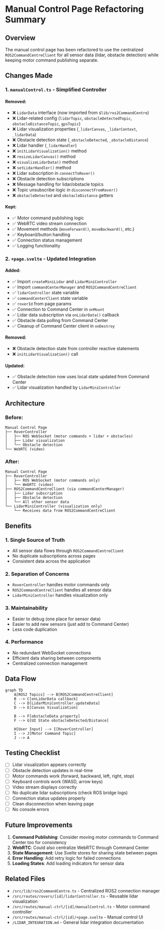 # Manual Control Page Refactoring Summary

## Overview
The manual control page has been refactored to use the centralized `ROS2CommandCentreClient` for all sensor data (lidar, obstacle detection) while keeping motor command publishing separate.

## Changes Made

### 1. `manualControl.ts` - Simplified Controller

#### Removed:
- ❌ `LidarData` interface (now imported from `$lib/ros2CommandCentre`)
- ❌ Lidar-related config (`lidarTopic`, `obstacleDetectedTopic`, `obstacleDistanceTopic`, `gpsTopic`)
- ❌ Lidar visualization properties (`_lidarCanvas`, `_lidarContext`, `_lidarData`)
- ❌ Obstacle detection state (`_obstacleDetected`, `_obstacleDistance`)
- ❌ Lidar handler (`_lidarHandler`)
- ❌ `initLidarVisualization()` method
- ❌ `resizeLidarCanvas()` method  
- ❌ `visualizeLidarData()` method
- ❌ `setLidarHandler()` method
- ❌ Lidar subscription in `connectToRover()`
- ❌ Obstacle detection subscriptions
- ❌ Message handling for lidar/obstacle topics
- ❌ Topic unsubscribe logic in `disconnectFromRover()`
- ❌ `obstacleDetected` and `obstacleDistance` getters

#### Kept:
- ✅ Motor command publishing logic
- ✅ WebRTC video stream connection
- ✅ Movement methods (`moveForward()`, `moveBackward()`, etc.)
- ✅ Keyboard/button handling
- ✅ Connection status management
- ✅ Logging functionality

### 2. `+page.svelte` - Updated Integration

#### Added:
- ✅ Import `createMiniLidar` and `LidarMiniController`
- ✅ Import `commandCenterManager` and `ROS2CommandCentreClient`
- ✅ `lidarController` state variable
- ✅ `commandCenterClient` state variable
- ✅ `roverId` from page params
- ✅ Connection to Command Center in `onMount`
- ✅ Lidar data subscription via `onLidarData()` callback
- ✅ Obstacle data polling from Command Center
- ✅ Cleanup of Command Center client in `onDestroy`

#### Removed:
- ❌ Obstacle detection state from controller reactive statements
- ❌ `initLidarVisualization()` call

#### Updated:
- ✅ Obstacle detection now uses local state updated from Command Center
- ✅ Lidar visualization handled by `LidarMiniController`

## Architecture

### Before:
```
Manual Control Page
├── RoverController
│   ├── ROS WebSocket (motor commands + lidar + obstacles)
│   ├── Lidar visualization
│   └── Obstacle detection
└── WebRTC (video)
```

### After:
```
Manual Control Page
├── RoverController
│   ├── ROS WebSocket (motor commands only)
│   └── WebRTC (video)
├── ROS2CommandCentreClient (via commandCenterManager)
│   ├── Lidar subscription
│   ├── Obstacle detection
│   └── All other sensor data
└── LidarMiniController (visualization only)
    └── Receives data from ROS2CommandCentreClient
```

## Benefits

### 1. **Single Source of Truth**
- All sensor data flows through `ROS2CommandCentreClient`
- No duplicate subscriptions across pages
- Consistent data across the application

### 2. **Separation of Concerns**
- `RoverController` handles motor commands only
- `ROS2CommandCentreClient` handles all sensor data
- `LidarMiniController` handles visualization only

### 3. **Maintainability**
- Easier to debug (one place for sensor data)
- Easier to add new sensors (just add to Command Center)
- Less code duplication

### 4. **Performance**
- No redundant WebSocket connections
- Efficient data sharing between components
- Centralized connection management

## Data Flow

```mermaid
graph TD
    A[ROS2 Topics] --> B[ROS2CommandCentreClient]
    B --> C[onLidarData callback]
    C --> D[LidarMiniController.updateData]
    D --> E[Canvas Visualization]
    
    B --> F[obstacleData property]
    F --> G[UI State obstacleDetected/Distance]
    
    H[User Input] --> I[RoverController]
    I --> J[Motor Command Topic]
    J --> A
```

## Testing Checklist

- [ ] Lidar visualization appears correctly
- [ ] Obstacle detection updates in real-time
- [ ] Motor commands work (forward, backward, left, right, stop)
- [ ] Keyboard controls work (WASD, arrow keys)
- [ ] Video stream displays correctly
- [ ] No duplicate lidar subscriptions (check ROS bridge logs)
- [ ] Connection status updates properly
- [ ] Clean disconnection when leaving page
- [ ] No console errors

## Future Improvements

1. **Command Publishing**: Consider moving motor commands to Command Center too for consistency
2. **WebRTC**: Could also centralize WebRTC through Command Center
3. **State Management**: Use Svelte stores for sharing state between pages
4. **Error Handling**: Add retry logic for failed connections
5. **Loading States**: Add loading indicators for sensor data

## Related Files

- `/src/lib/ros2CommandCentre.ts` - Centralized ROS2 connection manager
- `/src/routes/rovers/[id]/lidarController.ts` - Reusable lidar visualization
- `/src/routes/manual-ctrl/[id]/manualControl.ts` - Motor command controller
- `/src/routes/manual-ctrl/[id]/+page.svelte` - Manual control UI
- `/LIDAR_INTEGRATION.md` - General lidar integration documentation
